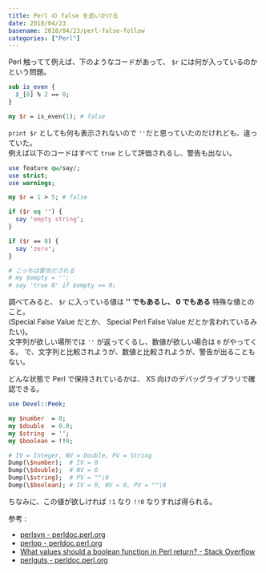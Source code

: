 ```yaml
---
title: Perl の false を追いかける
date: 2018/04/23
basename: 2018/04/23/perl-false-follow
categories: ["Perl"]
---
```


Perl 触ってて例えば、下のようなコードがあって、 `$r` には何が入っているのかという問題。

```perl
sub is_even {
  $_[0] % 2 == 0;
}

my $r = is_even(1); # false
```

`print $r` としても何も表示されないので `''`だと思っていたのだけれども、違っていた。  
例えば以下のコードはすべて `true` として評価されるし、警告も出ない。

```perl
use feature qw/say/;
use strict;
use warnings;

my $r = 1 > 5; # false

if ($r eq '') {
  say 'empty string';
}

if ($r == 0) {
  say 'zero';
}

# こっちは警告だされる
# my $empty = '';
# say 'true 0' if $empty == 0;
```

調べてみると、 `$r` に入っている値は **'' でもあるし、 0 でもある** 特殊な値とのこと。  
(Special False Value だとか、 Special Perl False Value だとか言われているみたい)。  
文字列が欲しい場所では `''` が返ってくるし、数値が欲しい場合は `0` がやってくる。 で、文字列と比較されようが、数値と比較されようが、警告が出ることもない。

どんな状態で Perl で保持されているかは、 XS 向けのデバッグライブラリで確認できる。

```perl
use Devel::Peek;

my $number  = 0;
my $double  = 0.0;
my $string  = '';
my $boolean = !!0;

# IV = Integer, NV = Double, PV = String
Dump(\$number);  # IV = 0
Dump(\$double);  # NV = 0
Dump(\$string);  # PV = ""\0
Dump(\$boolean); # IV = 0, NV = 0, PV = ""\0
```

ちなみに、この値が欲しければ `!1` なり `!!0` なりすれば得られる。

参考 :

- [perlsyn - perldoc.perl.org](https://perldoc.perl.org/perlsyn.html#Truth-and-Falsehood)
- [perlop - perldoc.perl.org](http://perldoc.perl.org/perlop.html#Relational-Operators)
- [What values should a boolean function in Perl return? - Stack Overflow](https://stackoverflow.com/questions/39541833/what-values-should-a-boolean-function-in-perl-return)
- [perlguts - perldoc.perl.org](http://perldoc.perl.org/perlguts.html#Working-with-SVs)
